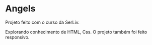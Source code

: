 # Angels

Projeto feito com o curso da SerLiv.

Explorando conhecimento de HTML, Css. O projeto também foi feito responsivo.
